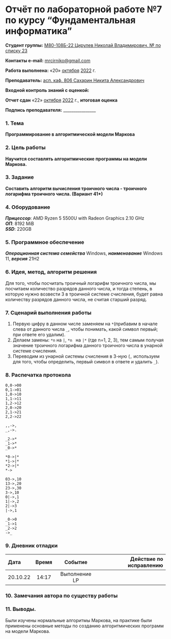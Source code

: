 # Отчёт по лабораторной работе №7 по курсу “Фундаментальная информатика”

<b>Студент группы:</b> <ins>М80-108Б-22 Цирулев Николай Владимирович, № по списку 23</ins> 

<b>Контакты e-mail:</b> <ins>mrcirniko@gmail.com</ins>

<b>Работа выполнена:</b> «20» <ins>октября</ins> <ins>2022</ins> г.

<b>Преподаватель:</b> <ins>асп. каф. 806 Сахарин Никита Александрович</ins>

<b>Входной контроль знаний с оценкой:</b> <ins> </ins>

<b>Отчет сдан</b> «22» <ins>октября</ins> <ins>2022</ins> г., <b>итоговая оценка</b> <ins> </ins>

<b>Подпись преподавателя:</b> ________________

### 1. Тема
__Программирование в алгоритмической модели Маркова__

### 2. Цель работы
__Научится составлять алгоритмические программы на модели Маркова.__

### 3. Задание
__Составить алгоритм вычисления троичного числа - троичного логарифма троичного числа. (Вариант 41*)__

### 4. Оборудование
___Прицессор___: AMD Ryzen 5 5500U with Radeon Graphics 2.10 GHz \
___ОП___: 8192 MiB \
___SSD___: 220GB

### 5. Программное обеспечение
___Операционная система семейства___ Windows, ___наименование___ Windows 11, ___версия___  21H2

### 6. Идея, метод, алгоритм решения
Для того, чтобы посчитать троичный логарифм троичного числа, мы посчитаем количество разрядов данного числа, и тогда степень, в которую нужно возвести 3 в троичной системе счисления, будет равна количеству разрядов данного числа, не считая старший разряд.

### 7. Сценарий выполнения работы
1. Первую цифру в данном числе заменяем на ```*```(прибавим в начале слева от данного числа ```_```, чтобы понимать, какой символ первый; при ответе его удалим).
2. Делаем замены: ```*n``` на ```|```, ```*n ``` на ```|*``` (где n=1, 2, 3), тем самым получая значение троичного логарифма данного троичного числа в унарной системе счисления.
3. Переводим из унарной системы счисления в 3-ную (```,``` используем для того, чтобы определить, первый символ в ответе и удалить ```_```).

### 8. Распечатка протокола
```
0,0->00
0,1->01
1,0->10
1,1->11
1,2->12
2,0->20
2,1->21
2,2->22

,,->,
_,->.

_2->*
_1->*
_0->*

*0->|*
*1->|*
*2->|*
*-> 

03->,10
13->,20
23->,30
3->,10
0|->,1
1|->,2
2|->3
|->,1

_0->0
_1->1
_2->2
->_
```
### 9. Дневник отладки

|  Дата    | Время | Событие  | Действие по исправлению |
|:------------- |:---------------:|:---------------:| -------------:|
| 20.10.22 | 14:17 | Выполнение LР |  |

### 10. Замечания автора по существу работы

### 11. Выводы.
Были изучены нормальные алгоритмы Маркова, на практике были применены основные методы по созданию алгоритмических программ на модели Маркова.	

